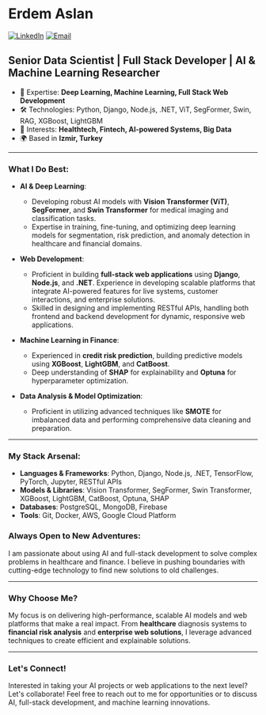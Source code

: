 # Erdem Aslan

[![LinkedIn](https://img.shields.io/badge/LinkedIn-Connect-blue?style=flat&logo=linkedin)](https://www.linkedin.com/in/erdem-aslan-3ab33b284/)
[![Email](https://img.shields.io/badge/Email-Reach%20Me-red?style=flat&logo=gmail)](mailto:erdemaslan1905s@gmail.com)

## Senior Data Scientist | Full Stack Developer | AI & Machine Learning Researcher

- 🧠 Expertise: **Deep Learning, Machine Learning, Full Stack Web Development**
- 🛠️ Technologies: Python, Django, Node.js, .NET, ViT, SegFormer, Swin, RAG, XGBoost, LightGBM
- 🎯 Interests: **Healthtech, Fintech, AI-powered Systems, Big Data**
- 🌍 Based in **Izmir, Turkey**

---

### What I Do Best:

- **AI & Deep Learning**: 
  - Developing robust AI models with **Vision Transformer (ViT)**, **SegFormer**, and **Swin Transformer** for medical imaging and classification tasks.
  - Expertise in training, fine-tuning, and optimizing deep learning models for segmentation, risk prediction, and anomaly detection in healthcare and financial domains.

- **Web Development**:
  - Proficient in building **full-stack web applications** using **Django**, **Node.js**, and **.NET**. Experience in developing scalable platforms that integrate AI-powered features for live systems, customer interactions, and enterprise solutions.
  - Skilled in designing and implementing RESTful APIs, handling both frontend and backend development for dynamic, responsive web applications.

- **Machine Learning in Finance**:
  - Experienced in **credit risk prediction**, building predictive models using **XGBoost**, **LightGBM**, and **CatBoost**. 
  - Deep understanding of **SHAP** for explainability and **Optuna** for hyperparameter optimization.

- **Data Analysis & Model Optimization**:
  - Proficient in utilizing advanced techniques like **SMOTE** for imbalanced data and performing comprehensive data cleaning and preparation.

---

### My Stack Arsenal:

- **Languages & Frameworks**: Python, Django, Node.js, .NET, TensorFlow, PyTorch, Jupyter, RESTful APIs
- **Models & Libraries**: Vision Transformer, SegFormer, Swin Transformer, XGBoost, LightGBM, CatBoost, Optuna, SHAP
- **Databases**: PostgreSQL, MongoDB, Firebase
- **Tools**: Git, Docker, AWS, Google Cloud Platform



### Always Open to New Adventures:

I am passionate about using AI and full-stack development to solve complex problems in healthcare and finance. I believe in pushing boundaries with cutting-edge technology to find new solutions to old challenges.

---

### Why Choose Me?

My focus is on delivering high-performance, scalable AI models and web platforms that make a real impact. From **healthcare** diagnosis systems to **financial risk analysis** and **enterprise web solutions**, I leverage advanced techniques to create efficient and explainable solutions.

---

### Let's Connect!

Interested in taking your AI projects or web applications to the next level? Let's collaborate! Feel free to reach out to me for opportunities or to discuss AI, full-stack development, and machine learning innovations.
